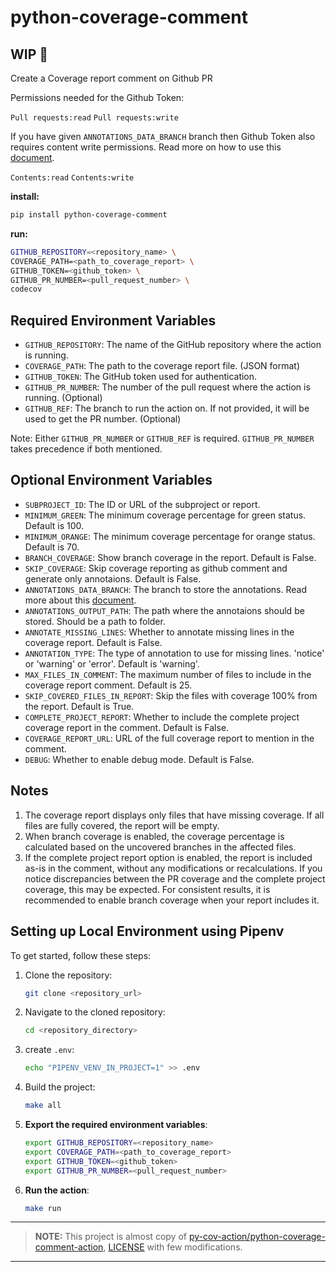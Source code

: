 # python-coverage-comment

## WIP 🚧

Create a Coverage report comment on Github PR

Permissions needed for the Github Token:

`Pull requests:read`
`Pull requests:write`

If you have given `ANNOTATIONS_DATA_BRANCH` branch then Github Token also requires content write permissions.
Read more on how to use this [document](./docs/annotations.md).

`Contents:read`
`Contents:write`

**install:**

```bash
pip install python-coverage-comment
```

**run:**

```bash
GITHUB_REPOSITORY=<repository_name> \
COVERAGE_PATH=<path_to_coverage_report> \
GITHUB_TOKEN=<github_token> \
GITHUB_PR_NUMBER=<pull_request_number> \
codecov
```

## Required Environment Variables

- `GITHUB_REPOSITORY`: The name of the GitHub repository where the action is running.
- `COVERAGE_PATH`: The path to the coverage report file. (JSON format)
- `GITHUB_TOKEN`: The GitHub token used for authentication.
- `GITHUB_PR_NUMBER`: The number of the pull request where the action is running. (Optional)
- `GITHUB_REF`: The branch to run the action on. If not provided, it will be used to get the PR number. (Optional)

Note: Either `GITHUB_PR_NUMBER` or `GITHUB_REF` is required. `GITHUB_PR_NUMBER` takes precedence if both mentioned.

## Optional Environment Variables

- `SUBPROJECT_ID`: The ID or URL of the subproject or report.
- `MINIMUM_GREEN`: The minimum coverage percentage for green status. Default is 100.
- `MINIMUM_ORANGE`: The minimum coverage percentage for orange status. Default is 70.
- `BRANCH_COVERAGE`: Show branch coverage in the report. Default is False.
- `SKIP_COVERAGE`: Skip coverage reporting as github comment and generate only annotaions. Default is False.
- `ANNOTATIONS_DATA_BRANCH`: The branch to store the annotations. Read more about this [document](./docs/annotations.md).
- `ANNOTATIONS_OUTPUT_PATH`: The path where the annotaions should be stored. Should be a path to folder.
- `ANNOTATE_MISSING_LINES`: Whether to annotate missing lines in the coverage report. Default is False.
- `ANNOTATION_TYPE`: The type of annotation to use for missing lines. 'notice' or 'warning' or 'error'. Default is 'warning'.
- `MAX_FILES_IN_COMMENT`: The maximum number of files to include in the coverage report comment. Default is 25.
- `SKIP_COVERED_FILES_IN_REPORT`: Skip the files with coverage 100% from the report. Default is True.
- `COMPLETE_PROJECT_REPORT`: Whether to include the complete project coverage report in the comment. Default is False.
- `COVERAGE_REPORT_URL`: URL of the full coverage report to mention in the comment.
- `DEBUG`: Whether to enable debug mode. Default is False.

## Notes

1. The coverage report displays only files that have missing coverage. If all files are fully covered, the
   report will be empty.
2. When branch coverage is enabled, the coverage percentage is calculated based on the uncovered branches in
   the affected files.
3. If the complete project report option is enabled, the report is included as-is in the comment, without any
   modifications or recalculations. If you notice discrepancies between the PR coverage and the complete
   project coverage, this may be expected. For consistent results, it is recommended to enable branch
   coverage when your report includes it.

## Setting up Local Environment using Pipenv

To get started, follow these steps:

1. Clone the repository:

    ```bash
    git clone <repository_url>
    ```

2. Navigate to the cloned repository:

    ```bash
    cd <repository_directory>
    ```

3. create `.env`:

    ```bash
    echo "PIPENV_VENV_IN_PROJECT=1" >> .env
    ```

4. Build the project:

    ```bash
    make all
    ```

5. **Export the required environment variables**:

    ```bash
    export GITHUB_REPOSITORY=<repository_name>
    export COVERAGE_PATH=<path_to_coverage_report>
    export GITHUB_TOKEN=<github_token>
    export GITHUB_PR_NUMBER=<pull_request_number>
    ```

6. **Run the action**:

    ```bash
    make run
    ```

---
> **NOTE:**
> This project is almost copy of
> [py-cov-action/python-coverage-comment-action](<https://github.com/py-cov-action/python-coverage-comment-action.git>),
> [LICENSE](<https://github.com/py-cov-action/python-coverage-comment-action/blob/main/LICENSE>) with few modifications.
---
